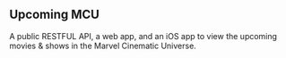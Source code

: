 ## Upcoming MCU

A public RESTFUL API, a web app, and an iOS app to view the upcoming movies & shows in the Marvel Cinematic Universe.
